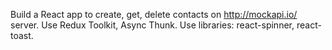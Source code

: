Build a React app to create, get, delete contacts on http://mockapi.io/ server.
Use Redux Toolkit, Async Thunk.
Use libraries: react-spinner, react-toast.
